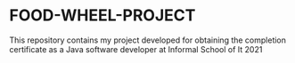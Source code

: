 # FOOD-WHEEL-PROJECT
This repository contains my project developed for obtaining the completion certificate as a Java software developer at Informal School of It 2021
